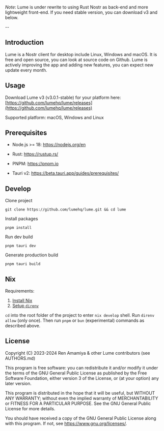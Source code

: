 _Note_: Lume is under rewrite to using Rust Nostr as back-end and more lightweight front-end. If you need stable version, you can download v3 and below.

--

## Introduction

Lume is a Nostr client for desktop include Linux, Windows and macOS. It is free and open source, you can look at source code on Github. Lume is actively improving the app and adding new features, you can expect new update every month.

## Usage

Download Lume v3 (v3.0.1-stable) for your platform here: [https://github.com/lumehq/lume/releases](https://github.com/lumehq/lume/releases)

Supported platform: macOS, Windows and Linux

## Prerequisites

- Node.js >= 18: https://nodejs.org/en

- Rust: https://rustup.rs/

- PNPM: https://pnpm.io

- Tauri v2: https://beta.tauri.app/guides/prerequisites/

## Develop

Clone project

```
git clone https://github.com/lumehq/lume.git && cd lume
```

Install packages

```
pnpm install
```

Run dev build

```
pnpm tauri dev
```

Generate production build

```
pnpm tauri build
```

## Nix

Requirements:

1. [Install Nix](https://zero-to-flakes.com/install)
1. [Setup `direnv`](https://zero-to-flakes.com/direnv)

`cd` into the root folder of the project to enter `nix develop` shell. Run `direnv allow` (only once). Then run `pnpm` or `bun` (experimental) commands as described above.

## License

Copyright (C) 2023-2024 Ren Amamiya & other Lume contributors (see AUTHORS.md)

This program is free software: you can redistribute it and/or modify it under the terms of the GNU General Public License as published by the Free Software Foundation, either version 3 of the License, or (at your option) any later version.

This program is distributed in the hope that it will be useful, but WITHOUT ANY WARRANTY; without even the implied warranty of MERCHANTABILITY or FITNESS FOR A PARTICULAR PURPOSE. See the GNU General Public License for more details.

You should have received a copy of the GNU General Public License along with this program. If not, see https://www.gnu.org/licenses/.
